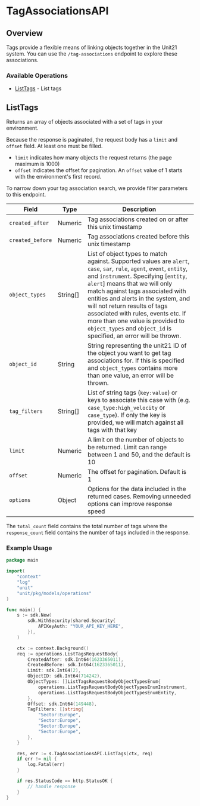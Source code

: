 # TagAssociationsAPI

## Overview

Tags provide a flexible means of linking objects together in the Unit21 system. You can use the `/tag-associations` endpoint to explore these associations.


### Available Operations

* [ListTags](#listtags) - List tags

## ListTags

Returns an array of objects associated with a set of tags in your environment.     

Because the response is paginated, the request body has a `limit` and `offset` field. At least one must be filled.
* `limit`  indicates how many objects the request returns (the page maximum is 1000)
* `offset` indicates the offset for pagination. An `offset` value of 1 starts with the environment's first record.

To narrow down your tag association search, we provide filter parameters to this endpoint.

  | Field                   | Type        | Description                                                                                                       |
  | ----------------------- | ----------- | ----------------------------------------------------------------------------------------------------------------- |
  | `created_after`         | Numeric     | Tag associations created on or after this unix timestamp                                                          |
  | `created_before`        | Numeric     | Tag associations created before this unix timestamp                                                               |
  | `object_types`          | String[]    | List of object types to match against. Supported values are `alert`, `case`, `sar`, `rule`, `agent`, `event`, `entity`, and `instrument`. Specifying [`entity`, `alert`] means that we will only match against tags associated with entities and alerts in the system, and will not return results of tags associated with rules, events etc. If more than one value is provided to `object_types` and `object_id` is specified, an error will be thrown.     |
  | `object_id`             | String      | String representing the unit21 ID of the object you want to get tag associations for. If this is specified and `object_types` contains more than one value, an error will be thrown.                    |
  | `tag_filters`           | String[]    | List of string tags (`key:value`) or keys to associate this case with (e.g. `case_type:high_velocity` or `case_type`). If only the key is provided, we will match against all tags with that key        |
  | `limit`                 | Numeric     | A limit on the number of objects to be returned. Limit can range between 1 and 50, and the default is 10          |
  | `offset`                | Numeric     | The offset for pagination. Default is 1                                                                           |
  | `options`               | Object      | Options for the data included in the returned cases. Removing unneeded options can improve response speed         |


The `total_count` field contains the total number of tags where the  `response_count` field contains the number of tags included in the response.


### Example Usage

```go
package main

import(
	"context"
	"log"
	"unit"
	"unit/pkg/models/operations"
)

func main() {
    s := sdk.New(
        sdk.WithSecurity(shared.Security{
            APIKeyAuth: "YOUR_API_KEY_HERE",
        }),
    )

    ctx := context.Background()    
    req := operations.ListTagsRequestBody{
        CreatedAfter: sdk.Int64(1623365011),
        CreatedBefore: sdk.Int64(1623365011),
        Limit: sdk.Int64(2),
        ObjectID: sdk.Int64(714242),
        ObjectTypes: []ListTagsRequestBodyObjectTypesEnum{
            operations.ListTagsRequestBodyObjectTypesEnumInstrument,
            operations.ListTagsRequestBodyObjectTypesEnumEntity,
        },
        Offset: sdk.Int64(149448),
        TagFilters: []string{
            "Sector:Europe",
            "Sector:Europe",
            "Sector:Europe",
            "Sector:Europe",
        },
    }

    res, err := s.TagAssociationsAPI.ListTags(ctx, req)
    if err != nil {
        log.Fatal(err)
    }

    if res.StatusCode == http.StatusOK {
        // handle response
    }
}
```
